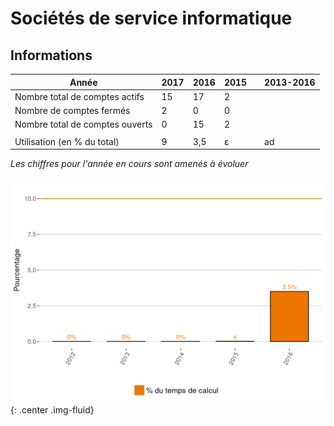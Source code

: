 Sociétés de service informatique
================================

Informations
------------

| Année                                               |  2017  | 2016 | 2015 |      | 2013-2016 | 
|-----------------------------------------------------|--------|------|------|------|-----------|
| Nombre total de comptes actifs                      |  15    |  17  |  2   |      |           | 
| Nombre de comptes fermés                            |  2     |  0   |  0   |      |           |      
| Nombre total de comptes ouverts                     |  0     |  15  |  2   |      |           |      
|                                                     |        |      |      |      |           |      
| Utilisation (en % du total)                         |  9     |  3,5 |  ɛ   |      |    ad     |       

*Les chiffres pour l'année en cours sont amenés à évoluer*

![Graphique Sociétés de service informatique](../../../_static/statistiques/plot_by_labs_private.png){: .center .img-fluid}

